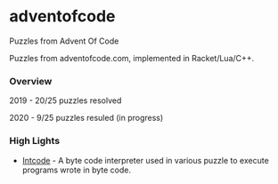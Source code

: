 # adventofcode
Puzzles from Advent Of Code

Puzzles from adventofcode.com, implemented in Racket/Lua/C++.

### Overview

  2019 - 20/25 puzzles resolved
  
  2020 - 9/25 puzzles resuled (in progress)

### High Lights

 * [Intcode](2019/intcode.rkt) - A byte code interpreter used in various puzzle to execute programs wrote in byte code.
